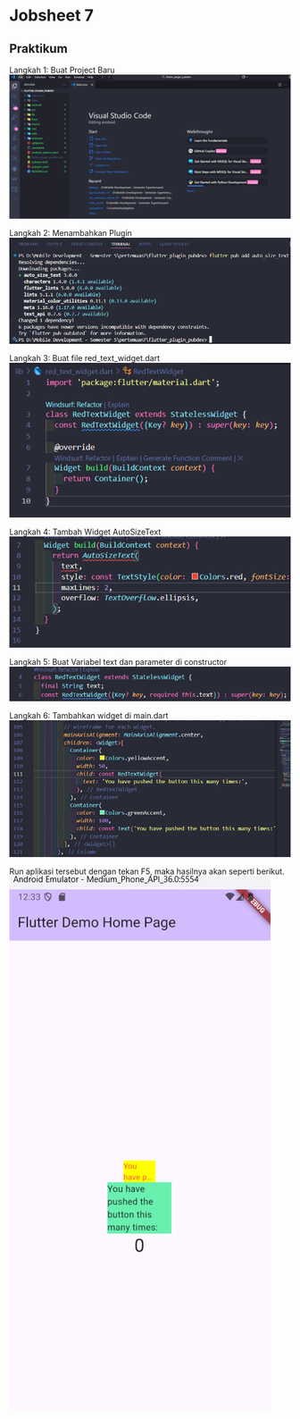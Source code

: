 # Jobsheet 7

## Praktikum
Langkah 1: Buat Project Baru
![alt text](image.png)

Langkah 2: Menambahkan Plugin
![alt text](image-1.png)

Langkah 3: Buat file red_text_widget.dart
![alt text](image-2.png)

Langkah 4: Tambah Widget AutoSizeText
![alt text](image-3.png)

Langkah 5: Buat Variabel text dan parameter di constructor
![alt text](image-5.png)

Langkah 6: Tambahkan widget di main.dart
![alt text](image-6.png)

Run aplikasi tersebut dengan tekan F5, maka hasilnya akan seperti berikut.
![alt text](image-7.png)